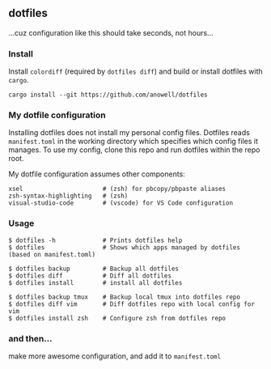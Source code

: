 dotfiles
--------

...cuz configuration like this should take seconds, not hours...

### Install

Install `colordiff` (required by `dotfiles diff`) and build or install dotfiles with `cargo`.

```
cargo install --git https://github.com/anowell/dotfiles
```

### My dotfile configuration

Installing dotfiles does not install my personal config files.
Dotfiles reads `manifest.toml` in the working directory which specifies which config files it manages.
To use my config, clone this repo and run dotfiles within the repo root.

My dotfile configuration assumes other components:

    xsel                      # (zsh) for pbcopy/pbpaste aliases
    zsh-syntax-highlighting   # (zsh) 
    visual-studio-code        # (vscode) for VS Code configuration

### Usage

```
$ dotfiles -h             # Prints dotfiles help
$ dotfiles                # Shows which apps managed by dotfiles (based on manifest.toml)

$ dotfiles backup         # Backup all dotfiles
$ dotfiles diff           # Diff all dotfiles
$ dotfiles install        # install all dotfiles

$ dotfiles backup tmux    # Backup local tmux into dotfiles repo
$ dotfiles diff vim       # Diff dotfiles repo with local config for vim
$ dotfiles install zsh    # Configure zsh from dotfiles repo
```

### and then...

make more awesome configuration, and add it to `manifest.toml`
